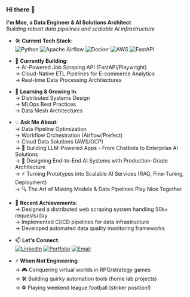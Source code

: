 ### Hi there 👋

**I'm Moe, a Data Engineer & AI Solutions Architect**  
*Building robust data pipelines and scalable AI infrastructure*

- 🛠 **Current Tech Stack**:  
  ![Python](https://img.shields.io/badge/Python-3776AB?style=flat&logo=python&logoColor=white)
  ![Apache Airflow](https://img.shields.io/badge/Airflow-017CEE?style=flat&logo=apacheairflow&logoColor=white)
  ![Docker](https://img.shields.io/badge/Docker-2496ED?style=flat&logo=docker&logoColor=white)
  ![AWS](https://img.shields.io/badge/AWS-232F3E?style=flat&logo=amazonaws&logoColor=white)
  ![FastAPI](https://img.shields.io/badge/FastAPI-009688?style=flat&logo=fastapi&logoColor=white)

- 🔭 **Currently Building**:  
  → AI-Powered Job Scraping API (FastAPI/Playwright)  
  → Cloud-Native ETL Pipelines for E-commerce Analytics  
  → Real-time Data Processing Architectures

- 🌱 **Learning & Growing In**:  
  → Distributed Systems Design  
  → MLOps Best Practices  
  → Data Mesh Architectures

- 💡 **Ask Me About**:  
  → Data Pipeline Optimization  
  → Workflow Orchestration (Airflow/Prefect)  
  → Cloud Data Solutions (AWS/GCP)  
  → 🤖 Building LLM-Powered Apps - From Chatbots to Enterprise AI Solutions  
  → 🧩 Designing End-to-End AI Systems with Production-Grade Architecture  
  → ⚡️ Turning Prototypes into Scalable AI Services (RAG, Fine-Tuning, Deployment)  
  → 🔍 The Art of Making Models & Data Pipelines Play Nice Together

- 🚀 **Recent Achievements**:  
  → Designed a distributed web scraping system handling 50k+ requests/day  
  → Implemented CI/CD pipelines for data infrastructure  
  → Developed automated data quality monitoring frameworks

- 📫 **Let's Connect**:  
  [![LinkedIn](https://img.shields.io/badge/LinkedIn-0A66C2?style=for-the-badge&logo=linkedin&logoColor=white)](https://www.linkedin.com/in/moe-el-amrani/)
  [![Portfolio](https://img.shields.io/badge/Portfolio-4285F4?style=for-the-badge&logo=google-chrome&logoColor=white)](https://your-portfolio-site.com)
  [![Email](https://img.shields.io/badge/Email-EA4335?style=for-the-badge&logo=gmail&logoColor=white)](mailto:your.email@domain.com)

- ⚡ **When Not Engineering**:  
  → 🎮 Conquering virtual worlds in RPG/strategy games  
  → 🛠️ Building quirky automation tools (home lab projects)  
  → ⚽ Playing weekend league football (striker position!)  
